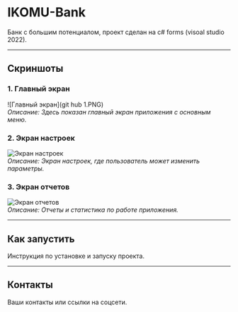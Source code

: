 # IKOMU-Bank

Банк с большим потенциалом, проект сделан на c# forms (visoal studio 2022).

---

## Скриншоты

### 1. Главный экран
![Главный экран](git hub 1.PNG)  
*Описание: Здесь показан главный экран приложения с основным меню.*

### 2. Экран настроек
![Экран настроек](images/screenshot2.png)  
*Описание: Экран настроек, где пользователь может изменить параметры.*

### 3. Экран отчетов
![Экран отчетов](images/screenshot3.png)  
*Описание: Отчеты и статистика по работе приложения.*

---

## Как запустить

Инструкция по установке и запуску проекта.

---

## Контакты

Ваши контакты или ссылки на соцсети.
